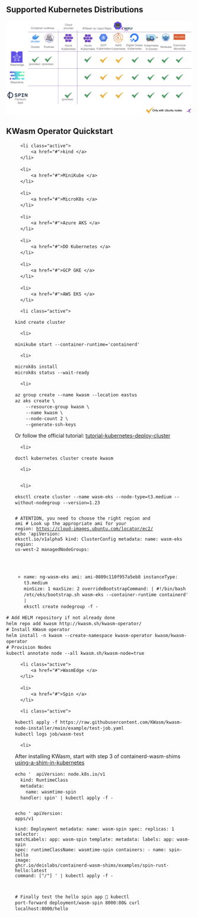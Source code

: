 ## Supported Kubernetes Distributions 
![support matrix](./assets/img/support_matrix.png)

## KWasm Operator Quickstart
<ul class="tab" data-tab="1e081df9-bdc6-4e81-8552-aa0a915568e9" data-name="install">
  
      <li class="active">
          <a href="#">kind </a>
      </li>
  
      <li>
          <a href="#">MiniKube </a>
      </li>
  
      <li>
          <a href="#">MicroK8s </a>
      </li>
  
      <li>
          <a href="#">Azure AKS </a>
      </li>
  
      <li>
          <a href="#">DO Kubernetes </a>
      </li>
  
      <li>
          <a href="#">GCP GKE </a>
      </li>
  
      <li>
          <a href="#">AWS EKS </a>
      </li>
  
</ul>
<ul class="tab-content" id="1e081df9-bdc6-4e81-8552-aa0a915568e9" data-name="install">
  
      <li class="active">
<div class="language-bash highlighter-rouge"><div class="highlight"><pre class="highlight"><code>kind create cluster
</code></pre></div></div>
</li>
  
      <li>
<div class="language-bash highlighter-rouge"><div class="highlight"><pre class="highlight"><code>minikube start <span class="nt">--container-runtime</span><span class="o">=</span><span class="s1">'containerd'</span>
</code></pre></div></div>
</li>
  
      <li>
<div class="language-bash highlighter-rouge"><div class="highlight"><pre class="highlight"><code>microk8s <span class="nb">install
</span>microk8s status <span class="nt">--wait-ready</span>
</code></pre></div></div>
</li>
  
      <li>
<div class="language-bash highlighter-rouge"><div class="highlight"><pre class="highlight"><code>az group create <span class="nt">--name</span> kwasm <span class="nt">--location</span> eastus
az aks create <span class="se">\</span>
    <span class="nt">--resource-group</span> kwasm <span class="se">\</span>
    <span class="nt">--name</span> kwasm <span class="se">\</span>
    <span class="nt">--node-count</span> 2 <span class="se">\</span>
    <span class="nt">--generate-ssh-keys</span>
</code></pre></div></div>
<p>Or follow the official tutorial: <a href="https://learn.microsoft.com/en-us/azure/aks/tutorial-kubernetes-deploy-cluster">tutorial-kubernetes-deploy-cluster</a></p>
</li>
  
      <li>
<div class="language-bash highlighter-rouge"><div class="highlight"><pre class="highlight"><code>doctl kubernetes cluster create kwasm
</code></pre></div></div>
</li>
  
      <li>
<div class="language-bash highlighter-rouge"><div class="highlight"><pre class="highlight"><code></code></pre></div></div>
</li>
  
      <li>
<div class="language-bash highlighter-rouge"><div class="highlight"><pre class="highlight"><code>eksctl create cluster <span class="nt">--name</span> wasm-eks <span class="nt">--node-type</span><span class="o">=</span>t3.medium <span class="nt">--without-nodegroup</span> <span class="nt">--version</span><span class="o">=</span>1.23

<span class="c"># ATENTION, you need to choose the right region and ami</span>
<span class="c"># Look up the appropriate ami for your region: https://cloud-images.ubuntu.com/locator/ec2/</span>
<span class="nb">echo</span> <span class="s1">'apiVersion: eksctl.io/v1alpha5
kind: ClusterConfig
metadata:
  name: wasm-eks
  region: us-west-2
managedNodeGroups:
  - name: ng-wasm-eks
    ami: ami-0809c110f957a5eb8
    instanceType: t3.medium
    minSize: 1
    maxSize: 2
    overrideBootstrapCommand: |
      #!/bin/bash
      /etc/eks/bootstrap.sh wasm-eks --container-runtime containerd'</span> | eksctl create nodegroup <span class="nt">-f</span> -
</code></pre></div></div>
</li>
  
</ul>

<div class="language-bash highlighter-rouge"><div class="highlight"><pre class="highlight"><code><span class="c"># Add HELM repository if not already done</span>
helm repo add kwasm http://kwasm.sh/kwasm-operator/
<span class="c"># Install KWasm operator</span>
helm <span class="nb">install</span> <span class="nt">-n</span> kwasm <span class="nt">--create-namespace</span> kwasm-operator kwasm/kwasm-operator
<span class="c"># Provision Nodes</span>
kubectl annotate node <span class="nt">--all</span> kwasm.sh/kwasm-node<span class="o">=</span><span class="nb">true</span>
</code></pre></div></div>

<ul class="tab" data-tab="38645aeb-b32f-40e5-8b40-5e8065458632" data-name="run">
  
      <li class="active">
          <a href="#">WasmEdge </a>
      </li>
  
      <li>
          <a href="#">Spin </a>
      </li>
  
</ul>
<ul class="tab-content" id="38645aeb-b32f-40e5-8b40-5e8065458632" data-name="run">
  
      <li class="active">
<div class="language-bash highlighter-rouge"><div class="highlight"><pre class="highlight"><code>kubectl apply <span class="nt">-f</span> https://raw.githubusercontent.com/KWasm/kwasm-node-installer/main/example/test-job.yaml
kubectl logs job/wasm-test
</code></pre></div></div>
</li>
  
      <li>
<p>After installing KWasm, start with step 3 of containerd-wasm-shims <a href="https://github.com/deislabs/containerd-wasm-shims#using-a-shim-in-kubernetes">using-a-shim-in-kubernetes</a></p>
<div class="language-bash highlighter-rouge"><div class="highlight"><pre class="highlight"><code><span class="nb">echo</span> <span class="s1">'  apiVersion: node.k8s.io/v1                                           
  kind: RuntimeClass
  metadata:
    name: wasmtime-spin
  handler: spin'</span> | kubectl apply <span class="nt">-f</span> -

<span class="nb">echo</span> <span class="s1">'  apiVersion: apps/v1                                                  
  kind: Deployment
  metadata:
    name: wasm-spin
  spec:
    replicas: 1
    selector:
      matchLabels:
        app: wasm-spin
    template:
      metadata:
        labels:
          app: wasm-spin
      spec:
        runtimeClassName: wasmtime-spin
        containers:
        - name: spin-hello
          image: ghcr.io/deislabs/containerd-wasm-shims/examples/spin-rust-hello:latest
          command: ["/"]
'</span> | kubectl apply <span class="nt">-f</span> -

<span class="c"># Finally test the hello spin app 🥳</span>
kubectl port-forward deployment/wasm-spin 8000:80&amp;
curl localhost:8000/hello
</code></pre></div></div>
</li>
  
</ul>
